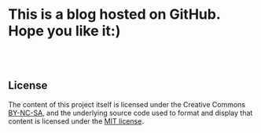 # This is a blog hosted on GitHub. Hope you like it:)

<br/><br/>

## License

The content of this project itself is licensed under the Creative Commons [BY-NC-SA](http://creativecommons.org/licenses/by/3.0/us/deed.en_US), and the underlying source code used to format and display that content is licensed under the [MIT license](http://opensource.org/licenses/mit-license.php).
